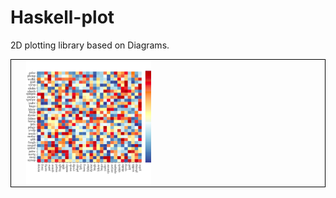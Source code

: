 Haskell-plot
============

2D plotting library based on Diagrams.

<ul style="list-style-type:none;border: 1px solid black">
    <li style="display:inline"><a href="gallery/heatmap.md"><img height=200 width=200 src="gallery/heatmap.png" /></a></li>
</ul>
